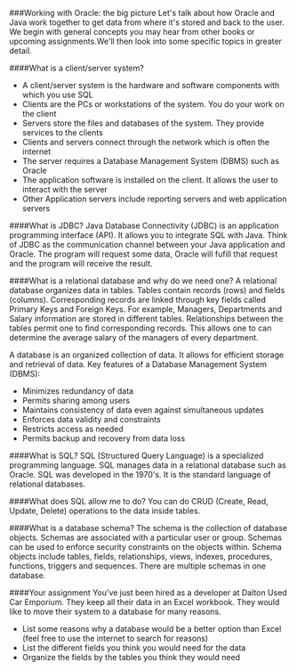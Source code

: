 <!--djw:done-->
###Working with Oracle: the big picture
Let's talk about how Oracle and Java work together to get data from where it's stored and back to the user.  We begin with general concepts you may hear from other books or upcoming assignments.We'll then look into some specific topics in greater detail.

####What is a client/server system?
* A client/server system is the hardware and software components with which you use SQL
* Clients are the PCs or workstations of the system. You do your work on the client
* Servers store the files and databases of the system. They provide services to the clients
* Clients and servers connect through the network which is often the internet
* The server requires a Database Management System (DBMS) such as Oracle
* The application software is  installed on the client. It allows the user to interact with the server
* Other Application servers include reporting servers and web application servers

####What is JDBC?
Java Database Connectivity (JDBC) is an application programming interface (API). It allows you to integrate SQL with Java. Think of JDBC as the communication channel between your Java application and Oracle. The program will request some data, Oracle will fufill that request and the program will receive the result. 

####What is a relational database and why do we need one?
A relational database organizes data in tables. Tables contain records (rows) and fields (columns). Corresponding records are linked through key fields called Primary Keys and Foreign Keys. For example, Managers, Departments and Salary information are stored in different tables. Relationships between the tables permit one to find corresponding records. This allows one to can determine the average salary of the managers of every department.

A database is an organized collection of data. It allows for efficient storage and retrieval of data. Key features of a Database Management System (DBMS):
* Minimizes redundancy of data
* Permits sharing among users
* Maintains consistency of data even against simultaneous updates
* Enforces data validity and constraints
* Restricts access as needed
* Permits backup and recovery from data loss

####What is SQL?
SQL (Structured Query Language) is a specialized programming language. SQL manages data in a relational database such as Oracle. SQL was developed in the 1970's. It is the standard language of relational databases. 

####What does SQL allow me to do?
You can do CRUD (Create, Read, Update, Delete) operations to the data inside tables.

####What is a database schema?
The schema is the collection of database objects. Schemas are associated with a particular user or group. Schemas can be used to enforce security constraints on the objects within. Schema objects include tables, fields, relationships, views, indexes, procedures, functions, triggers and sequences. There are multiple schemas in one database.


####Your assignment
You've just been hired as a developer at Dalton Used Car Emporium. They keep all their data in an Excel workbook. They would like to move their system to a database for many reasons. 
* List some reasons why a database would be a better option than Excel (feel free to use the internet to search for reasons)
* List the different fields you think you would need for the data
* Organize the fields by the tables you think they would need


